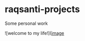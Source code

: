 # raqsanti-projects
Some personal work

![welcome to my life!]([image](https://github.com/RaquelSantiago/raqsanti-projects/assets/83476420/8eda0f81-ace0-4894-b40c-9cbd5580d4b2)

